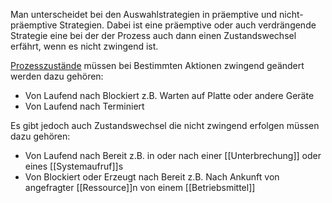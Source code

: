 Man unterscheidet bei den Auswahlstrategien in präemptive und nicht-präemptive Strategien. Dabei ist eine präemptive oder auch verdrängende Strategie eine bei der der Prozess auch dann einen Zustandswechsel erfährt, wenn es nicht zwingend ist.

[Prozesszustände](Prozesszustand.md) müssen bei Bestimmten Aktionen zwingend geändert werden dazu gehören:
- Von Laufend nach Blockiert z.B. Warten auf Platte oder andere Geräte
- Von Laufend nach Terminiert

Es gibt jedoch auch Zustandswechsel die nicht zwingend erfolgen müssen dazu gehören:
- Von Laufend nach Bereit z.B. in oder nach einer [[Unterbrechung]] oder eines [[Systemaufruf]]s
- Von Blockiert oder Erzeugt nach Bereit z.B. Nach Ankunft von angefragter [[Ressource]]n von einem [[Betriebsmittel]]